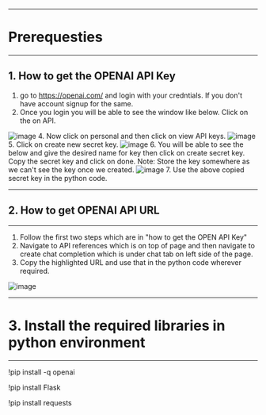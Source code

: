 
************

# Prerequesties

*************

## 1. How to get the OPENAI API Key 

1. go to https://openai.com/ and login with your credntials. If you don't have account signup for the same.
2. Once you login you will be able to see the window like below. Click on the on API.

 ![image](https://github.com/MadhuVamsiA/freedomwithai/assets/143532033/6d36bc98-c48d-49a4-95ef-109a559e727d)
4. Now click on personal and then click on view API keys.
![image](https://github.com/MadhuVamsiA/freedomwithai/assets/143532033/b896a1ca-80b4-4008-8b30-75ee331350f1)
5. Click on create new secret key.
![image](https://github.com/MadhuVamsiA/freedomwithai/assets/143532033/77113c26-7449-4fbc-ae4e-a39629affd1d)
6. You will be able to see the below and give the desired name for key then click on create secret key. Copy the secret key and click on done.
Note: Store the key somewhere as we can't see the key once we created.
![image](https://github.com/MadhuVamsiA/freedomwithai/assets/143532033/6b957853-b058-4f04-b053-83cd18f5e021)
7. Use the above copied secret key in the python code.

******************************
## 2. How to get OPENAI API URL
*******************************

1. Follow the first two steps which are in "how to get the OPEN API Key"
2. Navigate to API references which is on top of page and then navigate to create chat completion which is under chat tab on left side of the page.
3. Copy the highlighted URL and use that in the python code wherever required.

![image](https://github.com/MadhuVamsiA/freedomwithai/assets/143532033/6331182a-93d2-4308-8724-c4f483c8a4c8)

***************************************************
# 3. Install the required libraries in python environment
****************************************************

!pip install -q openai 

!pip install Flask

!pip install requests


